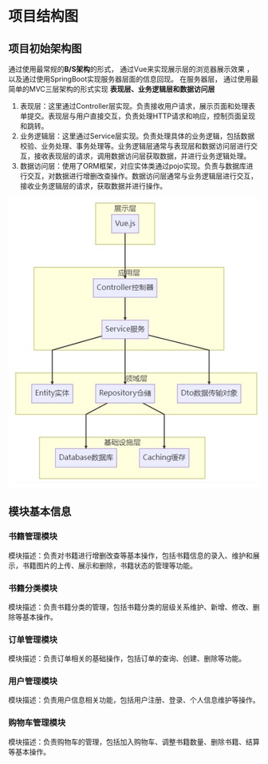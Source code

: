 # 项目结构图
## 项目初始架构图
通过使用最常规的**B/S架构**的形式， 通过Vue来实现展示层的浏览器展示效果 ，以及通过使用SpringBoot实现服务器层面的信息回现。
在服务器层， 通过使用最简单的MVC三层架构的形式实现
**表现层、业务逻辑层和数据访问层**

1. 表现层：这里通过Controller层实现。负责接收用户请求，展示页面和处理表单提交。表现层与用户直接交互，负责处理HTTP请求和响应，控制页面呈现和跳转。
2. 业务逻辑层：这里通过Service层实现。负责处理具体的业务逻辑，包括数据校验、业务处理、事务处理等。业务逻辑层通常与表现层和数据访问层进行交互，接收表现层的请求，调用数据访问层获取数据，并进行业务逻辑处理。
3. 数据访问层：使用了ORM框架，对应实体类通过pojo实现。负责与数据库进行交互，对数据进行增删改查操作。数据访问层通常与业务逻辑层进行交互，接收业务逻辑层的请求，获取数据并进行操作。

![img.png](img.png)

## 模块基本信息
### 书籍管理模块
模块描述：负责对书籍进行增删改查等基本操作，包括书籍信息的录入、维护和展示，书籍图片的上传、展示和删除，书籍状态的管理等功能。
### 书籍分类模块
模块描述：负责书籍分类的管理，包括书籍分类的层级关系维护、新增、修改、删除等基本操作。
### 订单管理模块
模块描述：负责订单相关的基础操作，包括订单的查询、创建、删除等功能。
### 用户管理模块
模块描述：负责用户信息相关功能，包括用户注册、登录、个人信息维护等操作。
### 购物车管理模块
模块描述：负责购物车的管理，包括加入购物车、调整书籍数量、删除书籍、结算等基本操作。